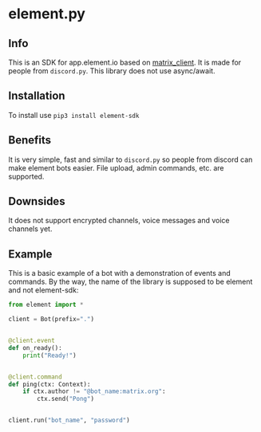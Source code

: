 # element.py
## Info
This is an SDK for app.element.io based on [matrix_client](https://github.com/matrix-org/matrix-python-sdk/tree/master). It is made for people from `discord.py`. This library does not use async/await.
## Installation
To install use `pip3 install element-sdk`
## Benefits
It is very simple, fast and similar to `discord.py` so people from discord can make element bots easier. File upload, admin commands, etc. are supported.
## Downsides
It does not support encrypted channels, voice messages and voice channels yet.
## Example
This is a basic example of a bot with a demonstration of events and commands. By the way, the name of the library is supposed to be element and not element-sdk:
```py
from element import *

client = Bot(prefix=".")


@client.event
def on_ready():
    print("Ready!")


@client.command
def ping(ctx: Context):
    if ctx.author != "@bot_name:matrix.org":
        ctx.send("Pong")


client.run("bot_name", "password")

```